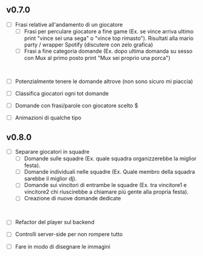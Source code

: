 ## v0.7.0

- [ ] Frasi relative all'andamento di un giocatore
  - [ ] Frasi per perculare giocatore a fine game (Ex. se vince arriva ultimo print "vince sei una sega" o "vince top rimasto"). Risultati alla mario party / wrapper Spotify (discutere con zelo grafica)
  - [ ] Frasi a fine categoria domande (Ex. dopo ultima domanda su sesso con Mux al primo posto print "Mux sei proprio una porca")
</br>

- [ ] Potenzialmente tenere le domande altrove (non sono sicuro mi piaccia)
- [ ] Classifica giocatori ogni tot domande
- [ ] Domande con frasi/parole con giocatore scelto $
- [ ] Animazioni di qualche tipo


## v0.8.0

- [ ] Separare giocatori in squadre
  - [ ] Domande sulle squadre (Ex. quale squadra organizzerebbe la miglior festa).
  - [ ] Domande individuali nelle squadre (Ex. Quale membro della squadra sarebbe il miglior dj).
  - [ ] Domande sui vincitori di entrambe le squadre (Ex. tra vincitore1 e vincitore2 chi riuscirebbe a chiamare più gente alla propria festa).
  - [ ] Creazione di nuove domande dedicate
</br>

- [ ] Refactor del player sul backend
- [ ] Controlli server-side per non rompere tutto
- [ ] Fare in modo di disegnare le immagini
      
